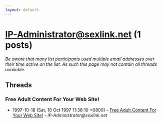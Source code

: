```yaml
---
layout: default
---
```


# IP-Administrator@sexlink.net (1 posts)

_Be aware that many list participants used multiple email addresses over their time active on the list. As such this page may not contain all threads available._

## Threads

### Free Adult Content For Your Web Site!
+ 1997-10-18 (Sat, 18 Oct 1997 11:38:10 +0800) - [Free Adult Content For Your Web Site!](/archive/1997/10/ea520c932141f7df7d378affc25e6ed0628e536775c22945ba70ffae801580d0) - _IP-Administrator@sexlink.net_

